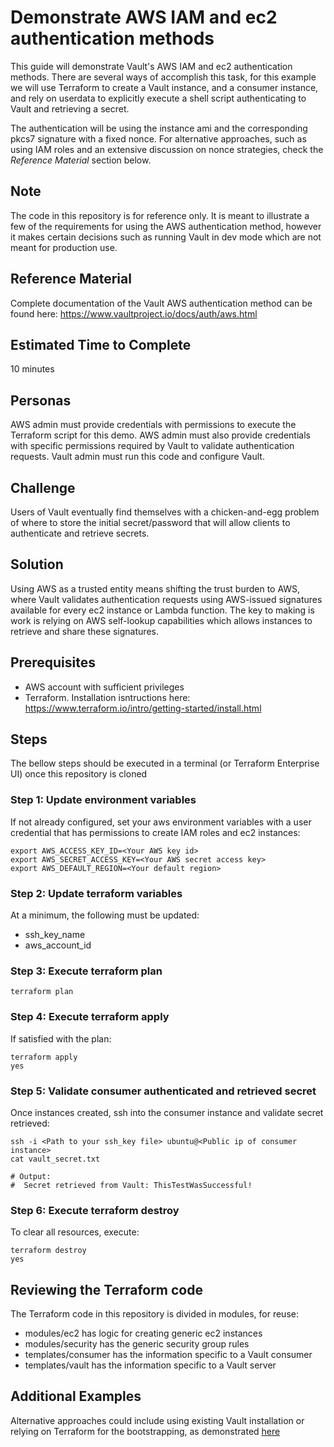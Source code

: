 # Demonstrate AWS IAM and ec2 authentication methods

This guide will demonstrate Vault's AWS IAM and ec2 authentication methods. There are several ways of accomplish this task, for this example we will use Terraform to create a Vault instance, and a consumer instance, and rely on userdata to explicitly execute a shell script authenticating to Vault and retrieving a secret. 

The authentication will be using the instance ami and the corresponding pkcs7 signature with a fixed nonce. For alternative approaches, such as using IAM roles and an extensive discussion on nonce strategies, check the *Reference Material* section below. 

## Note
The code in this repository is for reference only. It is meant to illustrate a few of the requirements for using the AWS authentication method, however it makes certain decisions such as running Vault in dev mode which are not meant for production use.

## Reference Material
Complete documentation of the Vault AWS authentication method can be found here:
https://www.vaultproject.io/docs/auth/aws.html

## Estimated Time to Complete
10 minutes

## Personas
AWS admin must provide credentials with permissions to execute the Terraform script for this demo.
AWS admin must also provide credentials with specific permissions required by Vault to validate authentication requests.
Vault admin must run this code and configure Vault.

## Challenge
Users of Vault eventually find themselves with a chicken-and-egg problem of where to store the initial secret/password that will allow clients to authenticate and retrieve secrets. 

## Solution
Using AWS as a trusted entity means shifting the trust burden to AWS, where Vault validates authentication requests using AWS-issued signatures available for every ec2 instance or Lambda function. The key to making is work is relying on AWS self-lookup capabilities which allows instances to retrieve and share these signatures.

## Prerequisites
- AWS account with sufficient privileges
- Terraform. Installation isntructions here: https://www.terraform.io/intro/getting-started/install.html

## Steps
The bellow steps should be executed in a terminal (or Terraform Enterprise UI) once this repository is cloned

### Step 1: Update environment variables
If not already configured, set your aws environment variables with a user credential that has permissions to create IAM roles and ec2 instances:
```
export AWS_ACCESS_KEY_ID=<Your AWS key id>
export AWS_SECRET_ACCESS_KEY=<Your AWS secret access key>
export AWS_DEFAULT_REGION=<Your default region>
```
### Step 2: Update terraform variables
At a minimum, the following must be updated:
- ssh_key_name
- aws_account_id

### Step 3: Execute terraform plan
```
terraform plan
```

### Step 4: Execute terraform apply
If satisfied with the plan:
```
terraform apply
yes
```

### Step 5: Validate consumer authenticated and retrieved secret
Once instances created, ssh into the consumer instance and validate secret retrieved:
```
ssh -i <Path to your ssh_key file> ubuntu@<Public ip of consumer instance>
cat vault_secret.txt

# Output:
#  Secret retrieved from Vault: ThisTestWasSuccessful!
```

### Step 6: Execute terraform destroy
To clear all resources, execute:
```
terraform destroy
yes
```

## Reviewing the Terraform code
The Terraform code in this repository is divided in modules, for reuse:
- modules/ec2 has logic for creating generic ec2 instances
- modules/security has the generic security group rules
- templates/consumer has the information specific to a Vault consumer
- templates/vault has the information specific to a Vault server

## Additional Examples
Alternative approaches could include using existing Vault installation or relying on Terraform for the bootstrapping, as demonstrated [here](https://github.com/hashicorp/terraform-guides/tree/master/infrastructure-as-code/dynamic-aws-creds)

